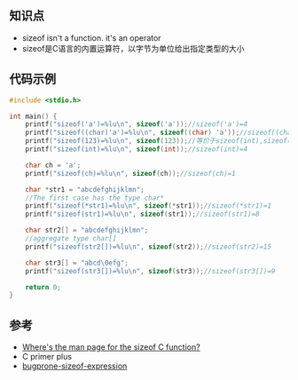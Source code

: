 ## 知识点

- sizeof isn't a function. it's an operator
- sizeof是C语言的内置运算符，以字节为单位给出指定类型的大小

## 代码示例

```c
#include <stdio.h>

int main() {
    printf("sizeof('a')=%lu\n", sizeof('a'));//sizeof('a')=4
    printf("sizeof((char)'a')=%lu\n", sizeof((char) 'a'));//sizeof((char)'a')=1
    printf("sizeof(123)=%lu\n", sizeof(123));//等价于sizeof(int),sizeof(123)=4
    printf("sizeof(int)=%lu\n", sizeof(int));//sizeof(int)=4

    char ch = 'a';
    printf("sizeof(ch)=%lu\n", sizeof(ch));//sizeof(ch)=1

    char *str1 = "abcdefghijklmn";
    //The first case has the type char*
    printf("sizeof(*str1)=%lu\n", sizeof(*str1));//sizeof(*str1)=1
    printf("sizeof(str1)=%lu\n", sizeof(str1));//sizeof(str1)=8

    char str2[] = "abcdefghijklmn";
    //aggregate type char[]
    printf("sizeof(str2[])=%lu\n", sizeof(str2));//sizeof(str2)=15

    char str3[] = "abcd\0efg";
    printf("sizeof(str3[])=%lu\n", sizeof(str3));//sizeof(str3[])=9

    return 0;
}
```


## 参考

- [Where's the man page for the sizeof C function?](https://superuser.com/questions/753163/wheres-the-man-page-for-the-sizeof-c-function)
- C primer plus
- [bugprone-sizeof-expression](https://clang.llvm.org/extra/clang-tidy/checks/bugprone-sizeof-expression.html)